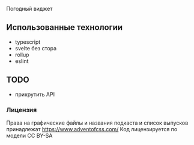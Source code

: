 Погодный виджет

## Использованные технологии

* typescript
* svelte без стора
* rollup
* eslint


## TODO

* прикрутить API


### Лицензия

Права на графические файлы и названия подкаста и список выпусков принадлежат https://www.adventofcss.com/
Код лицензируется по модели CC BY-SA
